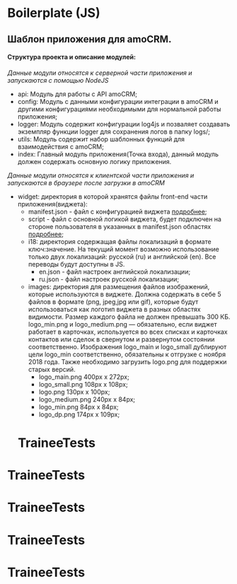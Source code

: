 # Boilerplate (JS)

## Шаблон приложения для amoCRM. 

#### Структура проекта и описание модулей:

_Данные модули относятся к серверной части приложения и запускаются с помощью NodeJS_

- api: Модуль для работы c API amoCRM;
- config: Модуль с данными конфигурации интеграции в amoCRM и другими конфигурациями необходимыми для нормальной работы приложения;
- logger: Модуль содержит конфигурации log4js и позваляет создавать экземпляр функции logger для сохранения логов в папку logs/;
- utils: Модуль содержит набор шаблонных функций для взаимодействия с amoCRM;
- index: Главный модуль приложения(Точка входа), данный модуль должен содержать основную логику приложения.
    
_Данные модули относятся к клиентской части приложения и запускаются в браузере после загрузки в amoCRM_

* widget: директория в которой хранятся файлы front-end части приложения(виджета):
    -  manifest.json - файл с конфигурацией виджета [подробнее](https://www.amocrm.ru/developers/content/integrations/structure);
    -  script - файл с основной логикой виджета, будет подключен на стороне пользователя в указанных в manifest.json областях  [подробнее](https://www.amocrm.ru/developers/content/integrations/script_js);
    * i18: директория содержащая файлы локализаций в формате ключ:значение. На текущий момент возможно использование только двух локализаций: русской (ru) и английской (en). Все переводы будут доступны в JS.
        - en.json - файл настроек английской локализации;
        - ru.json - файл настроек русской локализации;
    * images: директория для размещения файлов изображений, которые используются в виджете. Должна содержать в себе 5 файлов в формате (png, jpeg,jpg или gif), которые будут использоваться как логотип виджета в разных областях видимости. Размер каждого файла не должен превышать 300 КБ. logo_min.png и logo_medium.png — обязательно, если виджет работает в карточках, используется во всех списках и карточках контактов или сделок в свернутом и развернутом состоянии соответственно. Изображения logo_main и logo_small дублируют цели logo_min соответственно, обязательны к отгрузке с ноября 2018 года. Также необходимо загрузить logo.png для поддержки старых версий.
        - logo_main.png 400px x 272px;
        - logo_small.png 108px x 108px;
        - logo.png 130px x 100px;
        - logo_medium.png 240px x 84px;
        - logo_min.png 84px x 84px;
        - logo_dp.png 174px x 109px;
    # TraineeTests
# TraineeTests
# TraineeTests
# TraineeTests
# TraineeTests
